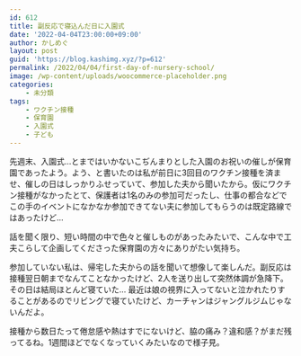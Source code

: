 ```yaml
---
id: 612
title: 副反応で寝込んだ日に入園式
date: '2022-04-04T23:00:00+09:00'
author: かしめぐ
layout: post
guid: 'https://blog.kashimg.xyz/?p=612'
permalink: /2022/04/04/first-day-of-nursery-school/
image: /wp-content/uploads/woocommerce-placeholder.png
categories:
    - 未分類
tags:
    - ワクチン接種
    - 保育園
    - 入園式
    - 子ども
---
```


先週末、入園式…とまではいかないこぢんまりとした入園のお祝いの催しが保育園であったよう。よう、と書いたのは私が前日に3回目のワクチン接種を済ませ、催しの日はしっかりふせっていて、参加した夫から聞いたから。仮にワクチン接種がなかったとて、保護者は1名のみの参加可だったし、仕事の都合などでこの手のイベントになかなか参加できてない夫に参加してもらうのは既定路線ではあったけど…

話を聞く限り、短い時間の中で色々と催しものがあったみたいで、こんな中で工夫こらして企画してくださった保育園の方々にありがたい気持ち。

参加していない私は、帰宅した夫からの話を聞いて想像して楽しんだ。副反応は接種翌日朝までなんてことなかったけど、2人を送り出して突然体調が急降下。その日は結局ほとんど寝ていた… 最近は娘の視界に入ってないと泣かれたりすることがあるのでリビングで寝ていたけど、カーチャンはジャングルジムじゃないんだよ。

接種から数日たって倦怠感や熱はすでにないけど、脇の痛み？違和感？がまだ残ってるね。1週間ほどでなくなっていくみたいなので様子見。